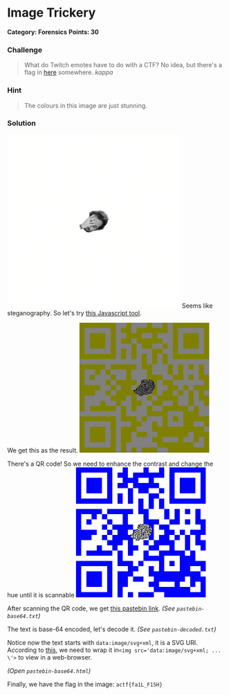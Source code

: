 # Image Trickery 
**Category: Forensics**
**Points: 30**

### Challenge
> What do Twitch emotes have to do with a CTF? No idea, but there's a flag in [here](https://angstromctf.com/static/forensics/image_trickery/mystery.png) somewhere. *kappa*

### Hint
> The colours in this image are just stunning.

### Solution
![mystery.png](./mystery.png)
Seems like steganography. So let's try [this Javascript tool](http://incoherency.co.uk/image-steganography/#unhide).

We get this as the result.
![hiddenbits.png](./hiddenbits.png)

There's a QR code! So we need to enhance the contrast and change the hue until it is scannable
![enhanced.png](./enhanced.png)

After scanning the QR code, we get [this pastebin link](https://pastebin.com/S9De6WYA). *(See `pastebin-base64.txt`)*

The text is base-64 encoded, let's decode it. *(See `pastebin-decoded.txt`)*

Notice now the text starts with `data:image/svg+xml`, it is a SVG URI.
According to [this](https://css-tricks.com/probably-dont-base64-svg/), we need to wrap it in`<img src='data:image/svg+xml; ... \'>` to view in a web-browser. 

*(Open `pastebin-base64.html`)*

Finally, we have the flag in the image: `actf{fa1L_F15H}`